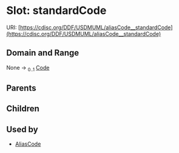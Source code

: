 
# Slot: standardCode




URI: [https://cdisc.org/DDF/USDMUML/aliasCode__standardCode](https://cdisc.org/DDF/USDMUML/aliasCode__standardCode)


## Domain and Range

None &#8594;  <sub>0..1</sub> [Code](Code.md)

## Parents


## Children


## Used by

 * [AliasCode](AliasCode.md)
